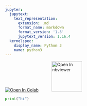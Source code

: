 ```yaml
---
jupyter:
  jupytext:
    text_representation:
      extension: .md
      format_name: markdown
      format_version: '1.3'
      jupytext_version: 1.16.4
  kernelspec:
    display_name: Python 3
    name: python3
---
```


<a href="https://colab.research.google.com/github/project-ida/test/blob/main/test.ipynb" target="_parent"><img src="https://colab.research.google.com/assets/colab-badge.svg" alt="Open In Colab"/></a> &nbsp;&nbsp;&nbsp;&nbsp;&nbsp;&nbsp;&nbsp;&nbsp;&nbsp;&nbsp;<a href="https://nbviewer.org/github/project-ida/test/blob/main/test.ipynb" target="_parent"><img src="https://nbviewer.org/static/img/nav_logo.svg" alt="Open In nbviewer" width="100"/></a>

```python colab={"base_uri": "https://localhost:8080/"} id="QBrOpoOm4p3r" outputId="bdb8ac2f-aba5-4ea4-f3bf-6e3e89dca62a"
print("hi")
```

```python id="MTnVX3ST41M5"

```
